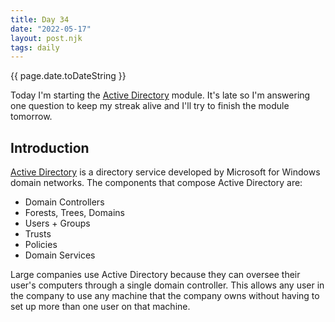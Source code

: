 ```yaml
---
title: Day 34
date: "2022-05-17"
layout: post.njk
tags: daily
---
```


{{ page.date.toDateString }}

Today I'm starting the [Active Directory](https://tryhackme.com/room/activedirectorybasics) module. It's late so I'm answering one question to keep my streak alive and I'll try to finish the module tomorrow.

## Introduction
[Active Directory](https://docs.microsoft.com/en-us/windows-server/identity/ad-ds/get-started/virtual-dc/active-directory-domain-services-overview) is a directory service developed by Microsoft for Windows domain networks. The components that compose Active Directory are:
- Domain Controllers
- Forests, Trees, Domains
- Users + Groups 
- Trusts
- Policies 
- Domain Services

Large companies use Active Directory because they can oversee their user's computers through a single domain controller. This allows any user in the company to use any machine that the company owns without having to set up more than one user on that machine.